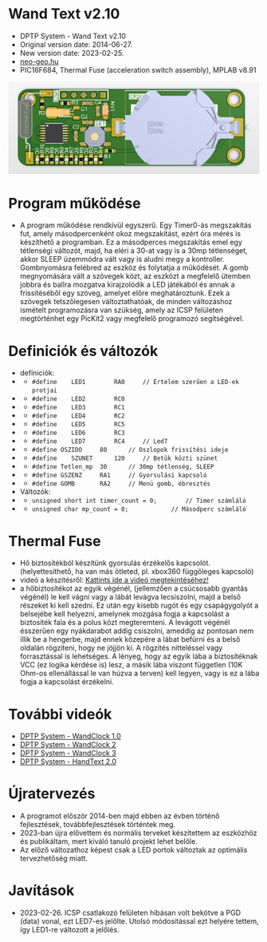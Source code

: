 # Wand Text v2.10
* DPTP System - Wand Text v2.10
* Original version date: 2014-06-27.
* New version date: 2023-02-25.
* [neo-geo.hu](http://neo-geo.hu)
* PIC16F684, Thermal Fuse (acceleration switch assembly), MPLAB v8.91

![Wand Text v2.10](https://github.com/DPTPSystem/WandText/blob/master/images/wandtext_1.PNG "Wand Text v2.10")

# Program működése
- A program működése rendkívül egyszerű. Egy Timer0-ás megszakítás fut, amely másodpercenként okoz megszakítást, ezért óra mérés is készíthető
a programban. Ez a másodperces megszakítás emel egy tétlenségi változót, majd, ha eléri a 30-at vagy is a 30mp tétlenséget, akkor
SLEEP üzemmódra vált vagy is aludni megy a kontroller. Gombnyomásra felébred az eszköz és folytatja a működését. A gomb megnyomására vált a szövegek közt,
az eszközt a megfelelő ütemben jobbra és ballra mozgatva kirajzolódik a LED játékából és annak a frissítéséből egy szöveg, amelyet 
előre meghatároztunk. Ezek a szövegek tetszőlegesen változtathatóak, de minden változáshoz ismételt programozásra van szükség, amely
az ICSP felületen megtörténhet egy PicKit2 vagy megfelelő programozó segítségével.

# Definiciók és változók
- definiciók:
- - `#define	LED1		RA0		// Értelem szerűen a LED-ek protjai`
- - `#define	LED2		RC0`
- - `#define	LED3		RC1`
- - `#define	LED4		RC2`
- - `#define	LED5		RC5`
- - `#define	LED6		RC3`
- - `#define	LED7		RC4		// Led7`
- - `#define OSZIDO		80		// Oszlopok frissítési ideje`
- - `#define	SZUNET		120		// Betűk közti szünet`
- - `#define Tetlen_mp	30		// 30mp tétlenség, SLEEP`
- - `#define GSZENZ		RA1		// Gyorsulási kapcsoló`
- - `#define GOMB		RA2		// Menü gomb, ébresztés`
- Változók:
- - `unsigned short int timer_count = 0;		// Timer számláló`
- - `unsigned char mp_count = 0;			// Másodperc számláló`

# Thermal Fuse
- Hő biztosítékból készítünk gyorsulás érzékelős kapcsolót. (helyettesíthető, ha van más ötleted, pl. xbox360 függőleges kapcsoló)
- videó a készítésről: [Kattints ide a videó megtekintéséhez!](https://youtu.be/Vj7QPg4JtCE)
- a hőbiztosítékot az egyik végénél, (jellemzően a csúcsosabb gyantás végénél) le kell vágni vagy a lábát levágva lecsiszolni, 
majd a belső részeket ki kell szedni. Ez után egy kisebb rugót és egy csapágygolyót a belsejébe kell helyezni, amelynek mozgása 
fogja a kapcsolást a biztosíték fala és a polus közt megteremteni. A levágott végénél ésszerűen egy nyákdarabot addig csiszolni,
ameddig az pontosan nem illik be a hengerbe, majd ennek közepére a lábat befúrni és a belső oldalán rögzíteni, hogy ne jöjjön ki.
A rögzítés nitteléssel vagy forrasztással is lehetséges. A lényeg, hogy az egyik lába a biztosítéknak VCC (ez logika kérdése is)
lesz, a másik lába viszont független (10K Ohm-os ellenállással le van húzva a terven) kell legyen, vagy is ez a lába fogja a kapcsolást 
érzékelni.

# További videók
- [DPTP System - WandClock 1.0](https://youtu.be/EMNUdDG5QfQ)
- [DPTP System - WandClock 2](https://youtu.be/C4ieYFhOSFA)
- [DPTP System - WandClock 3](https://youtu.be/fKSn2c8CGdg)
- [DPTP System - HandText 2.0](https://youtu.be/XQEPS1zDwPo)

# Újratervezés
-  A programot először 2014-ben majd ebben az évben történő fejlesztések, továbbfejlesztések történtek meg.
- 2023-ban újra elővettem és normális terveket készítettem az eszközhöz és publikáltam, mert kiváló tanuló projekt lehet belőle.
- Az előző változathoz képest csak a LED portok változtak az optimális tervezhetőség miatt.

# Javítások
- 2023-02-26. ICSP csatlakozó felületen hibásan volt bekötve a PGD (data) vonal, ezt LED7-es jelőlte. Utolsó módosítással ezt helyére
tettem, így LED1-re változott a jelőlés. 